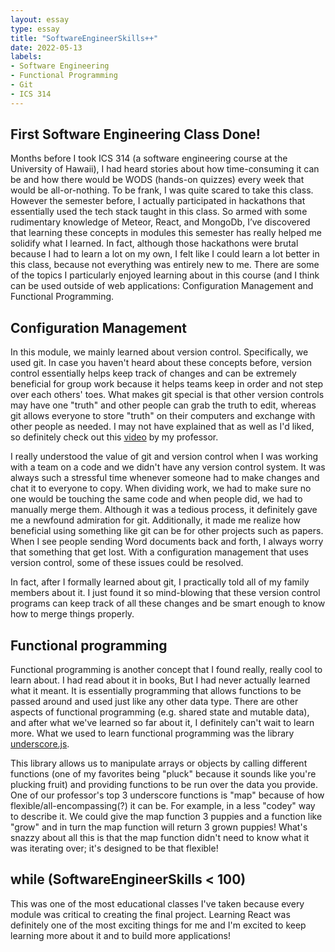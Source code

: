 ```yaml
---
layout: essay
type: essay
title: "SoftwareEngineerSkills++"
date: 2022-05-13
labels:
- Software Engineering
- Functional Programming
- Git
- ICS 314
---
```

## First Software Engineering Class Done!
Months before I took ICS 314 (a software engineering course at the University of Hawaii), I had heard stories about how time-consuming it can be and how there would be WODS (hands-on quizzes) every week that would be all-or-nothing. To be frank, I was quite scared to take this class. However the semester before, I actually participated in hackathons that essentially used the tech stack taught in this class. So armed with some rudimentary knowledge of Meteor, React, and MongoDb, I’ve discovered that learning these concepts in modules this semester has really helped me solidify what I learned. In fact, although those hackathons were brutal because I had to learn a lot on my own, I felt like I could learn a lot better in this class, because not everything was entirely new to me. There are some of the topics I particularly enjoyed learning about in this course (and I think can be used outside of web applications: Configuration Management and Functional Programming.

## Configuration Management
In this module, we mainly learned about version control. Specifically, we used git. In case you haven't heard about these concepts before, version control essentially helps keep track of changes and can be extremely beneficial for group work because it helps teams keep in order and not step over each others' toes. What makes git special is that other version controls may have one "truth" and other people can grab the truth to edit, whereas git allows everyone to store "truth" on their computers and exchange with other people as needed. I may not have explained that as well as I'd liked, so definitely check out this [video](https://www.youtube.com/watch?v=Xvx753zTZHE&feature=emb_title) by my professor.

I really understood the value of git and version control when I was working with a team on a code and we didn't have any version control system. It was always such a stressful time whenever someone had to make changes and chat it to everyone to copy. When dividing work, we had to make sure no one would be touching the same code and when people did, we had to manually merge them. Although it was a tedious process, it definitely gave me a newfound admiration for git. Additionally, it made me realize how beneficial using something like git can be for other projects such as papers. When I see people sending Word documents back and forth, I always worry that something that get lost. With a configuration management that uses version control, some of these issues could be resolved.

In fact, after I formally learned about git, I practically told all of my family members about it. I just found it so mind-blowing that these version control programs can keep track of all these changes and be smart enough to know how to merge things properly.

## Functional programming
Functional programming is another concept that I found really, really cool to learn about. I had read about it in books, But I had never actually learned what it meant. It is essentially programming that allows functions to be passed around and used just like any other data type. There are other aspects of functional programming (e.g. shared state and mutable data), and after what we've learned so far about it, I definitely can't wait to learn more. What we used to learn functional programming was the library [underscore.js](http://underscorejs.org/).

This library allows us to manipulate arrays or objects by calling different functions (one of my favorites being "pluck" because it sounds like you're plucking fruit) and providing functions to be run over the data you provide. One of our professor's top 3 underscore functions is "map" because of how flexible/all-encompassing(?) it can be. For example, in a less "codey" way to describe it. We could give the map function 3 puppies and a function like "grow" and in turn the map function will return 3 grown puppies! What's snazzy about all this is that the map function didn't need to know what it was iterating over; it's designed to be that flexible!

## while (SoftwareEngineerSkills < 100)
This was one of the most educational classes I've taken because every module was critical to creating the final project. Learning React was definitely one of the most exciting things for me and I'm excited to keep learning more about it and to build more applications!

